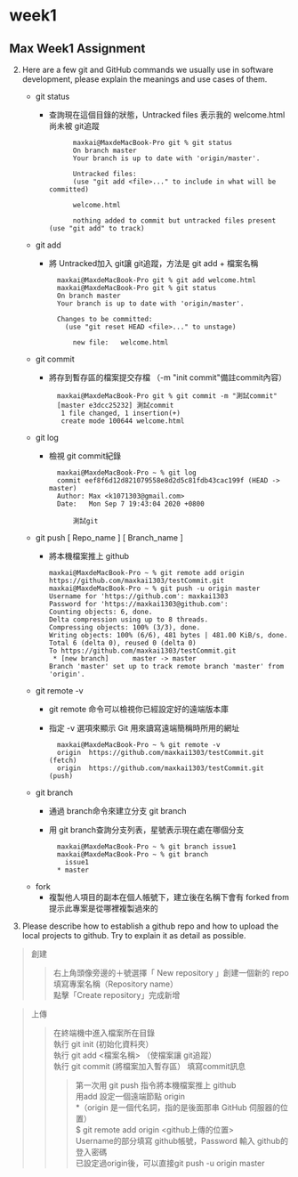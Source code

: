# week1
## Max Week1 Assignment

2. Here are a few git and GitHub commands we usually use in software development, please explain the meanings and use cases of them.
	  * git status
	    * 查詢現在這個目錄的狀態，Untracked files 表示我的 welcome.html尚未被 git追蹤

					maxkai@MaxdeMacBook-Pro git % git status
					On branch master
					Your branch is up to date with 'origin/master'.

					Untracked files:
					(use "git add <file>..." to include in what will be committed)

					welcome.html

					nothing added to commit but untracked files present (use "git add" to track)


	  * git add
	    * 將 Untracked加入 git讓 git追蹤，方法是 git add + 檔案名稱

				maxkai@MaxdeMacBook-Pro git % git add welcome.html
				maxkai@MaxdeMacBook-Pro git % git status
				On branch master
				Your branch is up to date with 'origin/master'.

				Changes to be committed:
				  (use "git reset HEAD <file>..." to unstage)

					new file:   welcome.html
	  * git commit
	    * 將存到暫存區的檔案提交存檔 （-m "init commit"備註commit內容）

				maxkai@MaxdeMacBook-Pro git % git commit -m "測試commit"
				[master e3dcc25232] 測試commit
				 1 file changed, 1 insertion(+)
				 create mode 100644 welcome.html

	  * git log
	    * 檢視 git commit紀錄

				maxkai@MaxdeMacBook-Pro ~ % git log
				commit eef8f6d12d821079558e8d2d5c81fdb43cac199f (HEAD -> master)
				Author: Max <k1071303@gmail.com>
				Date:   Mon Sep 7 19:43:04 2020 +0800

				    測試git

	  * git push [ Repo_name ] [ Branch_name ]
	    * 將本機檔案推上 github
	    
			  maxkai@MaxdeMacBook-Pro ~ % git remote add origin https://github.com/maxkai1303/testCommit.git
			  maxkai@MaxdeMacBook-Pro ~ % git push -u origin master
			  Username for 'https://github.com': maxkai1303
			  Password for 'https://maxkai1303@github.com': 
			  Counting objects: 6, done.
			  Delta compression using up to 8 threads.
			  Compressing objects: 100% (3/3), done.
			  Writing objects: 100% (6/6), 481 bytes | 481.00 KiB/s, done.
			  Total 6 (delta 0), reused 0 (delta 0)
			  To https://github.com/maxkai1303/testCommit.git
			   * [new branch]      master -> master
			  Branch 'master' set up to track remote branch 'master' from 'origin'.

	  * git remote -v
	    * git remote 命令可以檢視你已經設定好的遠端版本庫
	    * 指定 -v 選項來顯示 Git 用來讀寫遠端簡稱時所用的網址

				maxkai@MaxdeMacBook-Pro ~ % git remote -v
				origin	https://github.com/maxkai1303/testCommit.git (fetch)
				origin	https://github.com/maxkai1303/testCommit.git (push)
	  * git branch
	    * 通過 branch命令來建立分支 git branch <branchname>
	    * 用 git branch查詢分支列表，星號表示現在處在哪個分支

				maxkai@MaxdeMacBook-Pro ~ % git branch issue1	
				maxkai@MaxdeMacBook-Pro ~ % git branch
				  issue1
				* master
	  * fork
	    * 複製他人項目的副本在個人帳號下，建立後在名稱下會有 forked from提示此專案是從哪裡複製過來的

3. Please describe how to establish a github repo and how to upload the local projects to github. Try to explain it as detail as possible.

 > 創建   
 >> 右上角頭像旁邊的＋號選擇「 New repository 」創建一個新的 repo  
 >> 填寫專案名稱（Repository name）  
 >> 點擊「Create repository」完成新增  

> 上傳
>> 在終端機中進入檔案所在目錄  
>> 執行 git init (初始化資料夾）  
>> 執行 git add <檔案名稱> （使檔案讓 git追蹤）  
>> 執行 git commit (將檔案加入暫存區） 
>> 填寫commit訊息  
>>> 第一次用 git push 指令將本機檔案推上 github   
>>> 用add 設定一個遠端節點 origin  
*（origin 是一個代名詞，指的是後面那串 GitHub 伺服器的位置）  
    $ git remote add origin <github上傳的位置>  
>>> Username的部分填寫 github帳號，Password 輸入 github的登入密碼  
>>> 已設定過origin後，可以直接git push -u origin master

